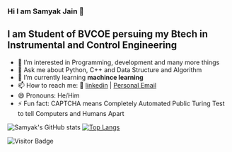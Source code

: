 ### Hi I am Samyak Jain 👋
##  I am Student of BVCOE persuing my Btech in Instrumental and Control Engineering

- 👀 I’m interested in Programming, development and many more things
- 💬 Ask me about Python, C++ and Data Structure and Algorithm
- 🌱 I’m currently learning <strong> machince learning </strong>
- 📫 How to reach me: 👔 [linkedin][linkedin] |  <a href = "mailto: jsamyak591@gmail.com">Personal Email</a>
- 😄 Pronouns: He/Him
- ⚡ Fun fact: CAPTCHA means Completely Automated Public Turing Test to tell Computers and Humans Apart


![Samyak's  GitHub stats](https://github-readme-stats.vercel.app/api?username=roboanonymous&show_icons=true&theme=radical&include_all_commits=true&count_private=true&show_icons=true&hide=prs)
[![Top Langs](https://github-readme-stats.vercel.app/api/top-langs/?username=roboanonymous&layout=compact)](https://github.com/anuraghazra/github-readme-stats)



[linkedin]: https://www.linkedin.com/in/samyak-jain-9b7177170/

![Visitor Badge](https://visitor-badge.laobi.icu/badge?page_id=roboanonymous.ravianandfbg)
